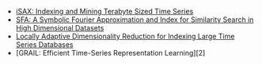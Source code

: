 * [iSAX: Indexing and Mining Terabyte Sized Time Series][10]
* [SFA: A Symbolic Fourier Approximation and Index for Similarity Search in High Dimensional Datasets][11]
* [Locally Adaptive Dimensionality Reduction for Indexing Large Time Series
Databases][1]
* [GRAIL: Efficient Time-Series Representation Learning][2]

[1]: ./papers/apca.pdf  
[1]: ./papers/grail.pdf  
[10]: ./papers/iSAX.pdf  
[11]: ./papers/sfa.pdf  

